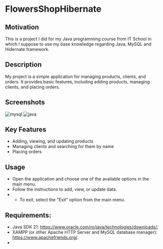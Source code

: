 # FlowersShopHibernate

## Motivation
This is a project I did for my Java programming course from IT School in which I suppose to use my base knowledge regarding Java, MySQL and Hidernate framework.

## Description

My project is a simple application for managing products, clients, and orders. It provides basic features, including adding products, managing clients, and placing orders.

## Screenshots
![mysql](https://github.com/bogdanene06/FlowersShopHibernate/assets/126001778/0c6cc0bb-c1bf-4b30-84e8-62cb705d0939)
![java](https://github.com/bogdanene06/FlowersShopHibernate/assets/126001778/e71fe53c-816a-467f-a8c0-3609e37bd724)

## Key Features

- Adding, viewing, and updating products
- Managing clients and searching for them by name
- Placing orders

## Usage
- Open the application and choose one of the available options in the main menu.
- Follow the instructions to add, view, or update data.
- - To exit, select the "Exit" option from the main menu.


## Requirements:
- Java SDK 21: https://www.oracle.com/ro/java/technologies/downloads/;
- XAMPP (or other Apache HTTP Server and MySQL database manager): https://www.apachefriends.org/.
- 
